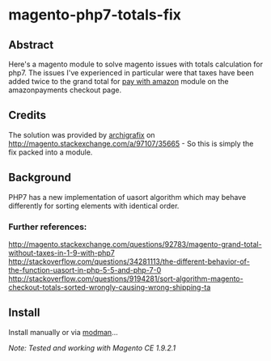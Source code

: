 # magento-php7-totals-fix
## Abstract
Here's a magento module to solve magento issues with totals calculation for php7.
The issues I've experienced in particular were that taxes have been added twice to the grand total for [pay with amazon](https://www.magentocommerce.com/magento-connect/login-and-pay-with-amazon-advanced-payment-apis-for-europe.html) module on the amazonpayments checkout page.
  
## Credits
The solution was provided by [archigrafix](http://magento.stackexchange.com/users/34992/archigrafix) on http://magento.stackexchange.com/a/97107/35665 - So this is simply the fix packed into a module.

## Background
 PHP7 has a new implementation of uasort algorithm which may behave differently for sorting elements with identical order.
 
### Further references:
http://magento.stackexchange.com/questions/92783/magento-grand-total-without-taxes-in-1-9-with-php7
http://stackoverflow.com/questions/34281113/the-different-behavior-of-the-function-uasort-in-php-5-5-and-php-7-0
http://stackoverflow.com/questions/9194281/sort-algorithm-magento-checkout-totals-sorted-wrongly-causing-wrong-shipping-ta

 
## Install
Install manually or via [modman](https://github.com/colinmollenhour/modman)...

*Note: Tested and working with Magento CE 1.9.2.1* 


